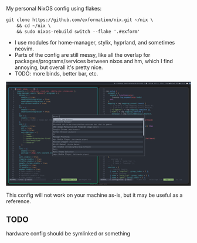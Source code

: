 My personal NixOS config using flakes:

```
git clone https://github.com/exformation/nix.git ~/nix \
    && cd ~/nix \
    && sudo nixos-rebuild switch --flake '.#exform'
```

- I use modules for home-manager, stylix, hyprland, and sometimes neovim.
- Parts of the config are still messy, like all the overlap for packages/programs/services between nixos and hm, which I find annoying, but overall it's pretty nice.
- TODO: more binds, better bar, etc.

![showcase](config/images/showcase.png)

This config will not work on your machine as-is, but it may be useful as a reference.

## TODO

hardware config should be symlinked or something
